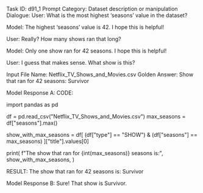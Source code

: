 Task ID: d91_1
Prompt Category: Dataset description or manipulation
Dialogue:
User:
What is the most highest ‘seasons’ value in the dataset?

Model:
The highest ‘seasons’ value is 42. I hope this is helpful!

User:
Really? How many shows ran that long?

Model:
Only one show ran for 42 seasons. I hope this is helpful!

User:
I guess that makes sense. What show is this?

Input File Name: Netflix_TV_Shows_and_Movies.csv
Golden Answer:
Show that ran for 42 seasons: Survivor

Model Response A:
CODE:

import pandas as pd

df = pd.read_csv("Netflix_TV_Shows_and_Movies.csv")
max_seasons = df["seasons"].max()

show_with_max_seasons = df[
(df["type"] == "SHOW") & (df["seasons"] == max_seasons)
]["title"].values[0]

print(
f"The show that ran for {int(max_seasons)} seasons is:",
show_with_max_seasons,
)

RESULT:
The show that ran for 42 seasons is: Survivor

Model Response B:
Sure! That show is Survivor.
